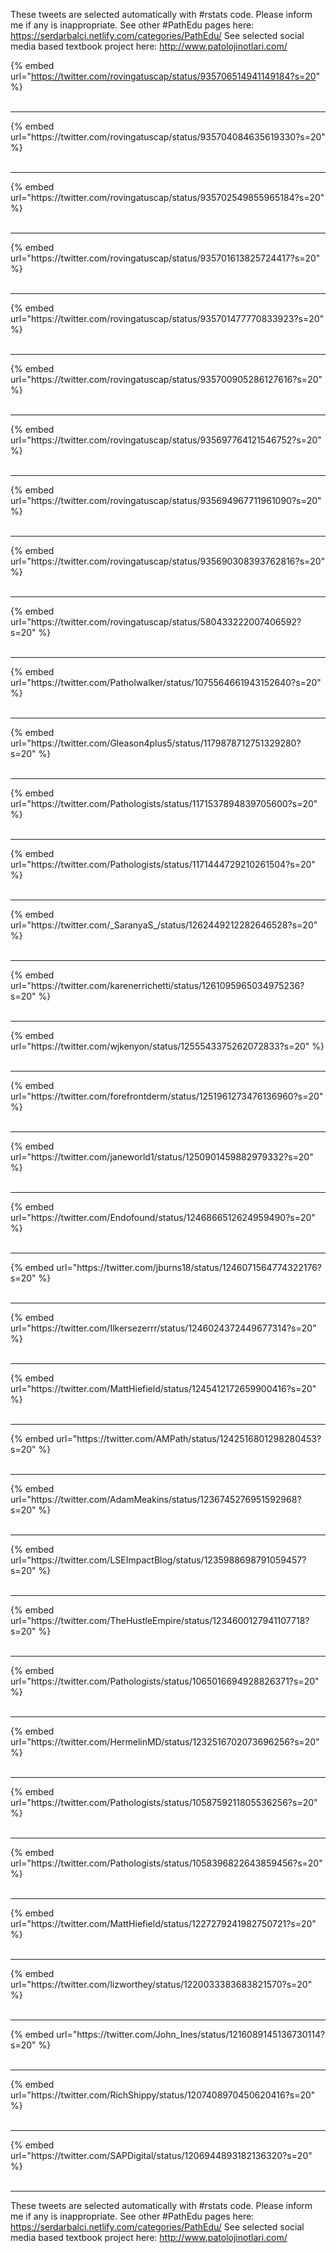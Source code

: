 

These tweets are selected automatically with #rstats code. Please inform me if any is inappropriate.
See other #PathEdu pages here: https://serdarbalci.netlify.com/categories/PathEdu/ 
See selected social media based textbook project here: http://www.patolojinotlari.com/

{% embed url="https://twitter.com/rovingatuscap/status/935706514941149184?s=20" %}<br>
<br>
<hr>
{% embed url="https://twitter.com/rovingatuscap/status/935704084635619330?s=20" %}<br>
<br>
<hr>
{% embed url="https://twitter.com/rovingatuscap/status/935702549855965184?s=20" %}<br>
<br>
<hr>
{% embed url="https://twitter.com/rovingatuscap/status/935701613825724417?s=20" %}<br>
<br>
<hr>
{% embed url="https://twitter.com/rovingatuscap/status/935701477770833923?s=20" %}<br>
<br>
<hr>
{% embed url="https://twitter.com/rovingatuscap/status/935700905286127616?s=20" %}<br>
<br>
<hr>
{% embed url="https://twitter.com/rovingatuscap/status/935697764121546752?s=20" %}<br>
<br>
<hr>
{% embed url="https://twitter.com/rovingatuscap/status/935694967711961090?s=20" %}<br>
<br>
<hr>
{% embed url="https://twitter.com/rovingatuscap/status/935690308393762816?s=20" %}<br>
<br>
<hr>
{% embed url="https://twitter.com/rovingatuscap/status/580433222007406592?s=20" %}<br>
<br>
<hr>
{% embed url="https://twitter.com/Patholwalker/status/1075564661943152640?s=20" %}<br>
<br>
<hr>
{% embed url="https://twitter.com/Gleason4plus5/status/1179878712751329280?s=20" %}<br>
<br>
<hr>
{% embed url="https://twitter.com/Pathologists/status/1171537894839705600?s=20" %}<br>
<br>
<hr>
{% embed url="https://twitter.com/Pathologists/status/1171444729210261504?s=20" %}<br>
<br>
<hr>
{% embed url="https://twitter.com/_SaranyaS_/status/1262449212282646528?s=20" %}<br>
<br>
<hr>
{% embed url="https://twitter.com/karenerrichetti/status/1261095965034975236?s=20" %}<br>
<br>
<hr>
{% embed url="https://twitter.com/wjkenyon/status/1255543375262072833?s=20" %}<br>
<br>
<hr>
{% embed url="https://twitter.com/forefrontderm/status/1251961273476136960?s=20" %}<br>
<br>
<hr>
{% embed url="https://twitter.com/janeworld1/status/1250901459882979332?s=20" %}<br>
<br>
<hr>
{% embed url="https://twitter.com/Endofound/status/1246866512624959490?s=20" %}<br>
<br>
<hr>
{% embed url="https://twitter.com/jburns18/status/1246071564774322176?s=20" %}<br>
<br>
<hr>
{% embed url="https://twitter.com/Ilkersezerrr/status/1246024372449677314?s=20" %}<br>
<br>
<hr>
{% embed url="https://twitter.com/MattHiefield/status/1245412172659900416?s=20" %}<br>
<br>
<hr>
{% embed url="https://twitter.com/AMPath/status/1242516801298280453?s=20" %}<br>
<br>
<hr>
{% embed url="https://twitter.com/AdamMeakins/status/1236745276951592968?s=20" %}<br>
<br>
<hr>
{% embed url="https://twitter.com/LSEImpactBlog/status/1235988698791059457?s=20" %}<br>
<br>
<hr>
{% embed url="https://twitter.com/TheHustleEmpire/status/1234600127941107718?s=20" %}<br>
<br>
<hr>
{% embed url="https://twitter.com/Pathologists/status/1065016694928826371?s=20" %}<br>
<br>
<hr>
{% embed url="https://twitter.com/HermelinMD/status/1232516702073696256?s=20" %}<br>
<br>
<hr>
{% embed url="https://twitter.com/Pathologists/status/1058759211805536256?s=20" %}<br>
<br>
<hr>
{% embed url="https://twitter.com/Pathologists/status/1058396822643859456?s=20" %}<br>
<br>
<hr>
{% embed url="https://twitter.com/MattHiefield/status/1227279241982750721?s=20" %}<br>
<br>
<hr>
{% embed url="https://twitter.com/lizworthey/status/1220033383683821570?s=20" %}<br>
<br>
<hr>
{% embed url="https://twitter.com/John_Ines/status/1216089145136730114?s=20" %}<br>
<br>
<hr>
{% embed url="https://twitter.com/RichShippy/status/1207408970450620416?s=20" %}<br>
<br>
<hr>
{% embed url="https://twitter.com/SAPDigital/status/1206944893182136320?s=20" %}<br>
<br>
<hr>


These tweets are selected automatically with #rstats code. Please inform me if any is inappropriate.
See other #PathEdu pages here: https://serdarbalci.netlify.com/categories/PathEdu/ 
See selected social media based textbook project here: http://www.patolojinotlari.com/

